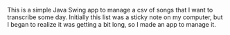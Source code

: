 This is a simple Java Swing app to manage a csv of songs that I want to transcribe some day. Initially this list was a sticky note on my computer, but I began to realize it was getting a bit long, so I made an app to manage it. 
